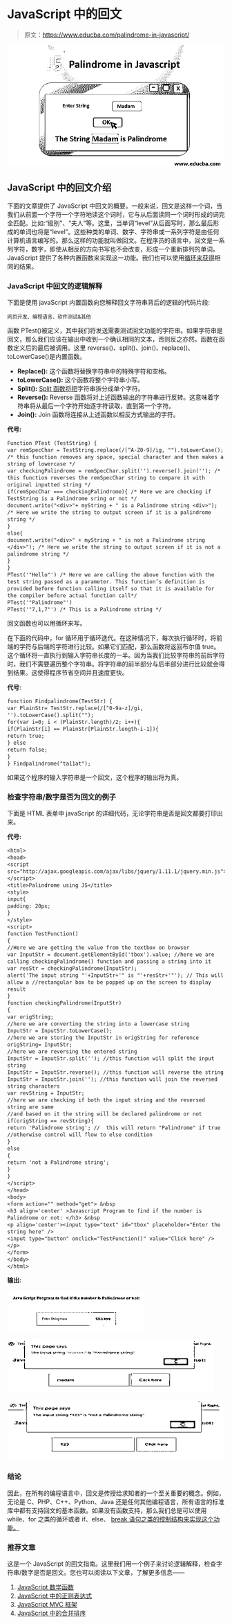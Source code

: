 # JavaScript 中的回文

> 原文：<https://www.educba.com/palindrome-in-javascript/>

![Palindrome in Javascript](img/969b2ede88138ae951f563e8bce5df9f.png)



## JavaScript 中的回文介绍

下面的文章提供了 JavaScript 中回文的概要。一般来说，回文是这样一个词，当我们从前面一个字符一个字符地读这个词时，它与从后面读同一个词时形成的词完全匹配。比如:“级别”、“夫人”等。这里，当单词“level”从后面写时，那么最后形成的单词也将是“level”。这些种类的单词、数字、字符串或一系列字符是由任何计算机语言编写的。那么这样的功能就叫做回文。在程序员的语言中，回文是一系列字符，数字，即使从相反的方向书写也不会改变，形成一个重新排列的单词。JavaScript 提供了各种内置函数来实现这一功能。我们也可以使用[循环来获得](https://www.educba.com/vb-dot-net-loops/)相同的结果。

### JavaScript 中回文的逻辑解释

下面是使用 javaScript 内置函数向您解释回文字符串背后的逻辑的代码片段:

<small>网页开发、编程语言、软件测试&其他</small>

函数 PTest()被定义，其中我们将发送需要测试回文功能的字符串。如果字符串是回文，那么我们应该在输出中收到一个确认相同的文本，否则反之亦然。函数在函数定义后的最后被调用。这里 reverse()、split()、join()、replace()、toLowerCase()是内置函数。

*   **Replace():** 这个函数将替换字符串中的特殊字符和空格。
*   **toLowerCase():** 这个函数将整个字符串小写。
*   **Split():** [Split 函数将把](https://www.educba.com/split-function-in-python/)字符串拆分成单个字符。
*   **Reverse():** Reverse 函数将对上述函数输出的字符串进行反转。这意味着字符串将从最后一个字符开始逐字符读取，直到第一个字符。
*   **Join():** Join 函数将连接从上述函数以相反方式输出的字符。

****代号:****

```
Function PTest (TestString) {
var remSpecChar = TestString.replace(/[^A-Z0-9]/ig, "").toLowerCase(); /* this function removes any space, special character and then makes a string of lowercase */
var checkingPalindrome = remSpecChar.split('').reverse().join(''); /* this function reverses the remSpecChar string to compare it with original inputted string */
if(remSpecChar === checkingPalindrome){ /* Here we are checking if TestString is a Palindrome sring or not */
document.write("<div>"+ myString + " is a Palindrome string <div>"); /* Here we write the string to output screen if it is a palindrome string */
}
else{
document.write("<div>" + myString + " is not a Palindrome string </div>"); /* Here we write the string to output screen if it is not a palindrome string */
}
}
PTest('"Hello"') /* Here we are calling the above function with the test string passed as a parameter. This function’s definition is provided before function calling itself so that it is available for the compiler before actual function call*/
PTest('"Palindrome"')
PTest('"7,1,7"') /* This is a Palindrome string */
```

回文函数也可以用循环来写。

在下面的代码中，for 循环用于循环迭代。在这种情况下，每次执行循环时，将前端的字符与后端的字符进行比较。如果它们匹配，那么函数将返回布尔值 true。这个循环将一直执行到输入字符串长度的一半。因为当我们比较字符串的前后字符时，我们不需要遍历整个字符串。将字符串的前半部分与后半部分进行比较就会得到结果。这使得程序节省空间并且速度更快。

****代号:****

```
function Findpalindrome(TestStr) {
var PlainStr= TestStr.replace(/[^0-9a-z]/gi, '').toLowerCase().split("");
for(var i=0; i < (PlainStr.length)/2; i++){
if(PlainStr[i] == PlainStr[PlainStr.length-i-1]){
return true;
} else
return false;
}
} Findpalindrome("ta11at");
```

如果这个程序的输入字符串是一个回文，这个程序的输出将为真。

### 检查字符串/数字是否为回文的例子

下面是 HTML 表单中 javaScript 的详细代码，无论字符串是否是回文都要打印出来。

****代号:****

```
<html>
<head>
<script src="http://ajax.googleapis.com/ajax/libs/jquery/1.11.1/jquery.min.js"></script>
<title>Palindrome using JS</title>
<style>
input{
padding: 20px;
}
</style>
<script>
function TestFunction()
{
//Here we are getting the value from the textbox on browser
var InputStr = document.getElementById('tbox').value; //here we are calling checkingPalindrome() function and passing a string into it
var resStr = checkingPalindrome(InputStr);
alert('The input string "'+InputStr+'" is "'+resStr+'"'); // This will allow a //rectangular box to be popped up on the screen to display result
}
function checkingPalindrome(InputStr)
{
var origString;
//here we are converting the string into a lowercase string
InputStr = InputStr.toLowerCase();
//here we are storing the InputStr in origString for reference
origString= InputStr;
//here we are reversing the entered string
InputStr = InputStr.split(''); //this function will split the input string
InputStr = InputStr.reverse(); //this function will reverse the string
InputStr = InputStr.join(''); //this function will join the reversed string characters
var revString = InputStr;
//here we are checking if both the input string and the reversed string are same
//and based on it the string will be declared palindrome or not
if(origString == revString){
return 'Palindrome string'; //  this will return "Palindrome" if true //otherwise control will flow to else condition
}
else
{
return 'not a Palindrome string';
}
}
</script>
</head>
<body>
<form action="" method="get"> &nbsp
<h3 align='center' >Javascript Program to find if the number is Palindrome or not: </h3> &nbsp
<p align='center'><input type="text" id="tbox" placeholder="Enter the string here" />
<input type="button" onclick="TestFunction()" value="Click here" /></p>
</form>
</body>
</html>
```

****输出:****

![Palindrome in JavaScript-1.1](img/b254a4131acdf08e26239122da3886e1.png)



![page says](img/924f6a0a19b794ea55b2fa172abcc76a.png)



![Palindrome in JavaScript-1.3](img/b7dc249ae4fe7ddd51d1f1c32278d6de.png)



### 结论

因此，在所有的编程语言中，回文是传授给求知者的一个至关重要的概念。例如，无论是 C、PHP、C++、Python、Java 还是任何其他编程语言，所有语言的标准库中都有支持回文的基本函数。如果没有函数支持，那么我们总是可以使用 while、for 之类的循环或者 if、else、 [break 语句之类的控制结构来实现这个功能。](https://www.educba.com/break-statement-in-javascript/)

### 推荐文章

这是一个 JavaScript 的回文指南。这里我们用一个例子来讨论逻辑解释，检查字符串/数字是否是回文。您也可以阅读以下文章，了解更多信息——

1.  [JavaScript 数学函数](https://www.educba.com/javascript-math-functions/)
2.  [JavaScript 中的正则表达式](https://www.educba.com/regular-expressions-in-javascript/)
3.  [JavaScript MVC 框架](https://www.educba.com/javascript-mvc-frameworks/)
4.  [JavaScript 中的合并排序](https://www.educba.com/merge-sort-in-javascript/)





